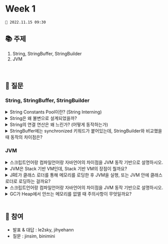 # Week 1

```
📅 2022.11.15 09:30
```

## 📚 주제 
1. String, StringBuffer, StringBuilder
2. JVM

<br/>

## 📝 질문

### String, StringBuffer, StringBuilder


<details>
<summary>String Constants Pool이란? (String Interning)
</summary>
<div markdown="1">       
<br/>
    
- String 객체를 new 키워드를 통해 생성하지 않고, 리터럴로 선언하게 되면, Heap 내의 특별한 공간인 String Pool에 문자열이 저장된다.
- String Constants Pool은 일종의 HashMap으로, 리터럴 선언을 통해 문자열 객체를 생성할 때 다음의 과정을 거친다.
    1. string constant pool에 동일한 값이 있는지 확인한다.
    2. 동일한 값이 이미 존재하는 경우, 참조만 반환한다.
       없는 경우, 새로운 문자열 객체를 생성하고 string pool에 추가한 다음 참조를 반환한다.
- 문자열을 생성할 때 시간이 더 걸리지만 공간 절약을 할 수 있다. 
   
</div>
</details>

<details>
<summary>String은 왜 불변으로 설계되었을까?</summary>
<div markdown="1">       
<br/>
    
- String Pool을 사용할 수 있다.
- 해커가 값을 변경할 수 없으므로 보안이 강화된다. 데이터베이스의 중요한 정보(회원 비밀번호 등)를 저장할 경우 사용하기 좋다.
- 멀티스레드 환경에서 스레드 안전하고, 동기화할 필요가 없다.
    
</div>
</details>

<details>
<summary>String의 연결 연산은 왜 느린가? (어떻게 동작하는가) </summary>
<div markdown="1">       
<br/>

- String은 문자열을 연결할 때 새로운 문자열을 할당하기 때문에 느리다.
- 문자열 n개를 잇는 시간복잡도는 $O(n^2)$ 이다.

+) 참고
```java
public String concat(String str) {
    if (str.isEmpty()) {
        return this;
    }
    if (coder() == str.coder()) {
        byte[] val = this.value;
        byte[] oval = str.value;
        int len = val.length + oval.length;
        byte[] buf = Arrays.copyOf(val, len);
        System.arraycopy(oval, 0, buf, val.length, oval.length);
        return new String(buf, coder);
    }
    int len = length();
    int olen = str.length();
    byte[] buf = StringUTF16.newBytesFor(len + olen);
    getBytes(buf, 0, UTF16);
    str.getBytes(buf, len, UTF16);
    return new String(buf, UTF16);
}
```

<br/>
</div>
</details>

<details>
<summary> StringBuffer에는 synchronized 키워드가 붙어있는데, StringBuilder와 비교했을 때 동작의 차이점은?
</summary>
<div markdown="1">       
<br/>
    
- StringBuffer는 공유 자원에 lock을 거는 방식으로 멀티스레드 환경에서도 스레드 안전하게 동작한다.
    
</div>
</details>

### JVM
<details>
<summary>스크립트언어랑 컴파일언어랑 자바언어의 차이점을 JVM 동작 기반으로 설명하시오.</summary>
<div markdown="1">       
<br/>
    
- 인터프리터 언어는 코드 한줄 한줄마다 해석해서 실행
- 컴파일 언어는 시작부터 코드를 기계어로 변환해서
- 처음에는 .class 파일로 컴파일된 이후로 인터프리터 방식으로 실행
    - 더 최적화하는 실행 방법?
    - 반복되는 코드가 일정 이상일 경우 JIT 컴파일러로 네이티브 코드로 변환해서 실행 가능
    
</div>
</details>

<details>
<summary>JVM은 Stack 기반 VM인데, Stack 기반 VM의 장점이 뭘까요?</summary>
<div markdown="1">       
<br/>
    
  - VM Stack 기반 방식과 레지스터 기반 방식이 있음
  - Stack 기반 방식 레지스터 기반 방식에 비해서 명령어 실행 속도가 느릴 수 있고 명령어 최적화할 수 없음
  - 피연산자의 메모리 주소를 알 필요가 없어서 명령어에 주소가 들어가지 않아 명령어 길이가 짧아짐
    
</div>
</details>


<details>
<summary> JRE가 클래스 로더를 통해 메모리를 로딩한 후 JVM을 실행, 또는 JVM 안에 클래스 로더로 로딩하는 걸까요? </summary>
<div markdown="1"> 
<br/>
    
- Bootstrap Loader는 JVM 내부에 있고 여러가지 Class Loader일 경우 JRE에 있을 수 있다고 추측
    
</div>
</details>

<details>
<summary>스크립트언어랑 컴파일언어랑 자바언어의 차이점을 JVM 동작 기반으로 설명하시오.</summary>
<div markdown="1">       
<br/>
    
  - 인터프리터 언어는 코드 한줄 한줄마다 해석해서 실행
  - 컴파일 언어는 시작부터 코드를 기계어로 변환해서
  - 처음에는 .class 파일로 컴파일된 이후로 인터프리터 방식으로 실행
    - 더 최적화하는 실행 방법에 대해서 설명해주세요?
    - 반복되는 코드가 일정 이상일 경우 JIT 컴파일러로 네이티브 코드로 변환해서 실행 가능
    
</div>
</details>

<details>
<summary>GC가 Heap에서 안쓰는 메모리를 없앨 때 주의사항이 무엇일까요?</summary>
<div markdown="1">       
<br/>
    
  - Eden → Survivor → Old → Permenant (Java 8 이후 없어짐)
  - GC 일어날 때 Stop the world 단계로 GC 일어나는 스레드 제외하고 중지됨
  - GC 튜닝으로 Stop the world가 일어나는 시간 줄여야한다
    
</div>
</details>

<br/>

## 👥 참여
- 발표 & 대답 : le2sky, jihyehann
- 질문 : jinsim, binimini	
